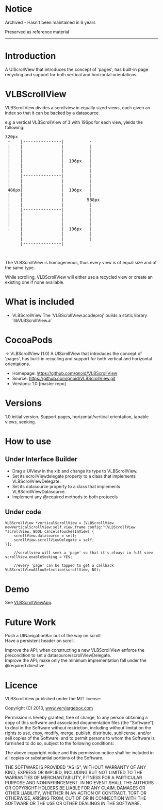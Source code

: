 # Notice

Archived - Hasn't been maintained in 6 years

Preserved as reference material

* * * 

# Introduction
A UIScrollView that introduces the concept of 'pages', has built-in page recycling and support for both vertical and horizontal orientations.

# VLBScrollView
VLBScrollView divides a scrollview in equally sized views, each given an index so that it can be backed by a datasource.

e.g a vertical VLBScrollView of 3 with 196px for each view, yields the following:

<pre>
320px
 -    |---------------|          -
 |    |               |          |
 |    |               |          |
 |    |               |          |
 |    |               |  196px   |
 |    |               |          |
 |    |               |          |
 |    |---------------|          |
 |    |               |          |
 |    |               |          |
 480px|               |  196px   |
 |    |               |          |
 |    |               |         588px
 |    |               |          |
 |    |---------------|          |
 |    |               |          |
 |    |               |          |
 |    |               |          |
 -    |               |  196px   |
      |               |          |
      |               |          |
      |---------------|          _
 

</pre>

The VLBScrollView is homogeneous, thus every view is of equal size and of the same type.

While scrolling, VLBScrollView will either use a recycled view or create an existing one if none available.
 
# What is included

* VLBScrollView
The 'VLBScrollView.xcodeproj' builds a static library 'libVLBScrollView.a'

# CocoaPods

-> VLBScrollView (1.0)
   A UIScrollView that introduces the concept of 'pages', has built-in recycling and support for both vertical and horizontal orientations.
   - Homepage: https://github.com/qnoid/VLBScrollView
   - Source:   https://github.com/qnoid/VLBScrollView.git
   - Versions: 1.0 [master repo]

# Versions
1.0 initial version. Support pages, horizontal/vertical orientation, tapable views, seeking.

# How to use

## Under Interface Builder
* Drag a UIView in the xib and change its type to VLBScrollView.
* Set its scrollViewdelegate property to a class that implements VLBScrollViewDelegate.
* Set its datasource property to a class that implements VLBScrollViewDatasource.
* Implement any @required methods to both protocols

## Under code

    VLBScrollView *verticalScrollView = [VLBScrollView newVerticalScrollView:self.view.frame config:^(VLBScrollView *scrollView, BOOL cancelsTouchesInView) {
        scrollView.datasource = self;
        scrollView.scrollViewDelegate = self;
    }];

		//scrollview will seek a 'page' so that it's always in full view
    scrollView.enableSeeking = YES;

		//every 'page' can be tapped to get a callback
    VLBScrollViewAllowSelection(scrollView, NO);


# Demo

See [VLBScrollViewApp][1].

# Future Work

Push a UINavigationBar out of the way on scroll  
Have a persistent header on scroll.

Improve the API; when constructing a new VLBScrollView enforce the precondition to set a datasource/scrollViewDelegate.  
Improve the API; make only the minimum implementation fall under the @required directive.

# Licence

VLBScrollView published under the MIT license:

Copyright (C) 2013, www.verylargebox.com

Permission is hereby granted, free of charge, to any person obtaining a copy of this software and associated documentation files (the "Software"), to deal in the Software without restriction, including without limitation the rights to use, copy, modify, merge, publish, distribute, sublicense, and/or sell copies of the Software, and to permit persons to whom the Software is furnished to do so, subject to the following conditions:

The above copyright notice and this permission notice shall be included in all copies or substantial portions of the Software.

THE SOFTWARE IS PROVIDED "AS IS", WITHOUT WARRANTY OF ANY KIND, EXPRESS OR IMPLIED, INCLUDING BUT NOT LIMITED TO THE WARRANTIES OF MERCHANTABILITY, FITNESS FOR A PARTICULAR PURPOSE AND NONINFRINGEMENT. IN NO EVENT SHALL THE AUTHORS OR COPYRIGHT HOLDERS BE LIABLE FOR ANY CLAIM, DAMAGES OR OTHER LIABILITY, WHETHER IN AN ACTION OF CONTRACT, TORT OR OTHERWISE, ARISING FROM, OUT OF OR IN CONNECTION WITH THE SOFTWARE OR THE USE OR OTHER DEALINGS IN THE SOFTWARE.


[1]: https://github.com/qnoid/VLBScrollViewApp

